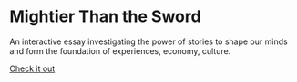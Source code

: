 # Mightier Than the Sword
An interactive essay investigating the power of stories to shape our minds and form the foundation of experiences, economy, culture.

[Check it out](https://sayskez.github.io/dissertation/)